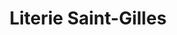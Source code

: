 ---
title: "Literie Saint-Gilles"
url: /saint-gilles-croix-de-vie/literie-saint-gilles/
shop: lit
---